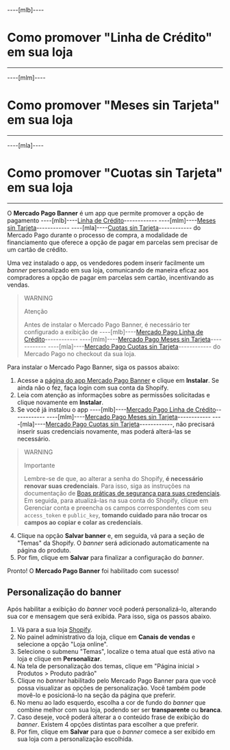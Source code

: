 ----[mlb]----
# Como promover "Linha de Crédito" em sua loja

------------
----[mlm]----
# Como promover "Meses sin Tarjeta" em sua loja

------------
----[mla]----
# Como promover "Cuotas sin Tarjeta" em sua loja

------------

O **Mercado Pago Banner** é um app que permite promover a opção de pagamento ----[mlb]----[Linha de Crédito](/developers/pt/docs/shopify/integration-configuration/meses-sin-tarjeta)------------ ----[mlm]----[Meses sin Tarjeta](/developers/pt/docs/shopify/integration-configuration/meses-sin-tarjeta)------------ ----[mla]----[Cuotas sin Tarjeta](/developers/pt/docs/shopify/integration-configuration/meses-sin-tarjeta)------------ do Mercado Pago durante o processo de compra, a modalidade de financiamento que oferece a opção de pagar em parcelas sem precisar de um cartão de crédito.

Uma vez instalado o app, os vendedores podem inserir facilmente um _banner_ personalizado em sua loja, comunicando de maneira eficaz aos compradores a opção de pagar em parcelas sem cartão, incentivando as vendas.

> WARNING
>
> Atenção
>
> Antes de instalar o Mercado Pago Banner, é necessário ter configurado a exibição de ----[mlb]----[Mercado Pago Linha de Crédito](/developers/pt/docs/shopify/integration-configuration/meses-sin-tarjeta)------------ ----[mlm]----[Mercado Pago Meses sin Tarjeta](/developers/pt/docs/shopify/integration-configuration/meses-sin-tarjeta)------------ ----[mla]----[Mercado Pago Cuotas sin Tarjeta](/developers/pt/docs/shopify/integration-configuration/meses-sin-tarjeta)------------ do Mercado Pago no checkout da sua loja.

Para instalar o Mercado Pago Banner, siga os passos abaixo:

1. Acesse a [página do app Mercado Pago Banner](https://apps.shopify.com/mercado-pago-banner?locale=pt-BR) e clique em **Instalar**. Se ainda não o fez, faça login com sua conta da Shopify.
2. Leia com atenção as informações sobre as permissões solicitadas e clique novamente em **Instalar**.
3. Se você já instalou o app ----[mlb]----[Mercado Pago Linha de Crédito](/developers/pt/docs/shopify/integration-configuration/meses-sin-tarjeta)------------ ----[mlm]----[Mercado Pago Meses sin Tarjeta](/developers/pt/docs/shopify/integration-configuration/meses-sin-tarjeta)------------ ----[mla]----[Mercado Pago Cuotas sin Tarjeta](/developers/pt/docs/shopify/integration-configuration/meses-sin-tarjeta)------------, não precisará inserir suas credenciais novamente, mas poderá alterá-las se necessário. 

> WARNING
>
> Importante
>
> Lembre-se de que, ao alterar a senha do Shopify, **é necessário renovar suas credenciais**. Para isso, siga as instruções na documentação de [Boas práticas de segurança para suas credenciais](/developers/pt/docs/shopify/best-practices/credentials-best-practices/secure-credentials). Em seguida, para atualizá-las na sua conta do Shopify, clique em Gerenciar conta e preencha os campos correspondentes com seu `access_token` e `public_key`, **tomando cuidado para não trocar os campos ao copiar e colar as credenciais**.

4. Clique na opção **Salvar banner** e, em seguida, vá para a seção de "Temas" da Shopify. O _banner_ será adicionado automaticamente na página do produto.
5. Por fim, clique em **Salvar** para finalizar a configuração do _banner_.

Pronto! O **Mercado Pago Banner** foi habilitado com sucesso!

## Personalização do banner

Após habilitar a exibição do _banner_ você poderá personalizá-lo, alterando sua cor e mensagem que será exibida. Para isso, siga os passos abaixo.

1. Vá para a sua loja [Shopify](https://accounts.shopify.com/store-login).
2. No painel administrativo da loja, clique em **Canais de vendas** e selecione a opção "Loja online".
3. Selecione o submenu "Temas", localize o tema atual que está ativo na loja e clique em **Personalizar**.
4. Na tela de personalização dos temas, clique em "Página inicial > Produtos > Produto padrão" 
5. Clique no _banner_ habilitado pelo Mercado Pago Banner para que você possa visualizar as opções de personalização. Você também pode movê-lo e posicioná-lo na seção da página que preferir.
6. No menu ao lado esquerdo, escolha a cor de fundo do _banner_ que combine melhor com sua loja, podendo ser ser **transparente** ou **branca**.
7. Caso deseje, você poderá alterar a o conteúdo frase de exibição do _banner_. Existem 4 opções distintas para escolher a que preferir.
8. Por fim, clique em **Salvar** para que o _banner_ comece a ser exibido em sua loja com a personalização escolhida.